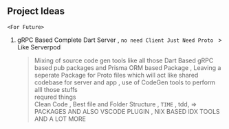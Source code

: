 ## Project Ideas 
`<For Future>`

1. gRPC Based Complete Dart Server , `no need Client Just Need Proto ` > Like Serverpod
   > Mixing of source code gen tools like all those Dart Based gRPC based pub packages and Prisma ORM based Package , Leaving a seperate Package for Proto files which will act like shared codebase  for server and app , use of CodeGen tools to perform alll those stuffs
   > <BR> requred things <BR>
   > Clean Code , Best file and Folder Structure , `TIME` , tdd, => PACKAGES AND ALSO VSCODE PLUGIN , NIX BASED IDX TOOLS AND A LOT MORE 
